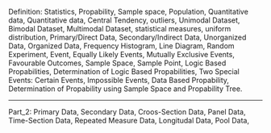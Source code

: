 Definition: Statistics, Propability, Sample space, Population, Quantitative data, Quantitative data, Central Tendency, outliers, Unimodal Dataset, Bimodal Dataset, Multimodal Dataset, statistical measures, uniform distribution, Primary/Direct Data, Secondary/Indirect Data, Unorganized Data, Organized Data, Frequency Histogram, Line Diagram, Random Experiment, Event, Equally Likely Events, Mutually Exclusive Events, Favourable Outcomes, Sample Space, Sample Point, Logic Based Propabilities, Determination of Logic Based Propabilities, Two Special Events: Certain Events, Impossible Events, Data Based Propability, Determination of Propability using Sample Space and Propability Tree.

---

Part_2: Primary Data, Secondary Data, Croos-Section Data, Panel Data, Time-Section Data, Repeated Measure Data, Longitudal Data, Pool Data,  